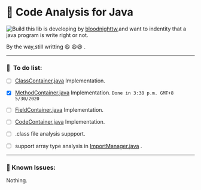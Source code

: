 # :bow_and_arrow: Code Analysis for Java		

![Build](https://github.com/bloodnighttw/CA4J/workflows/Java%20CI%20with%20Gradle/badge.svg)
this lib is developing by [bloodnighttw](https://github.com/bloodnighttw),and want to indentity that a java program is write right or not.

By the way,still writting :laughing: :laughing::laughing: .



-----------------------

### :scroll: ​ To do list:

- [ ] [ClassContainer.java](src/main/java/io/github/bloodnighttw/CA4J/Body/Container/ClassContainer.java) Implementation.
- [x] [MethodContainer.java](src/main/java/io/github/bloodnighttw/CA4J/Body/Container/MethodContainer.java)  Implementation. ``Done in 3:38 p.m. GMT+8 5/30/2020  ``
- [ ] [FieldContainer.java](src/main/java/io/github/bloodnighttw/CA4J/Body/Container/FieldContainer.java)  Implementation.
- [ ] [CodeContainer.java](src/main/java/io/github/bloodnighttw/CA4J/Body/Container/CodeContainer.java)  Implementation.

- [ ] .class file analysis suppport.
- [ ] support array type analysis in [ImportManager.java](src/main/java/io/github/bloodnighttw/CA4J/Body/Type/ImportManager.java) .



-----------------------------

### :bug:  Known Issues:

Nothing.









